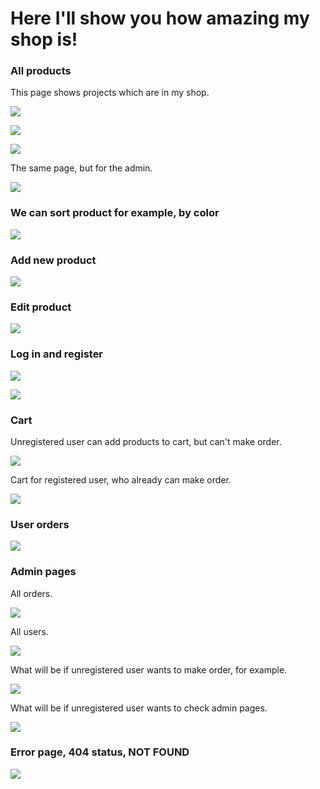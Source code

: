 # Here I'll show you how amazing my shop is!
### All products
This page shows projects which are in my shop.

![](/web/view/images/projectView/allProducts1.png)

![](/web/view/images/projectView/allProducts2.png)

![](/web/view/images/projectView/allProducts3.png)

The same page, but for the admin.

![](/web/view/images/projectView/allProductsForAdmin.png)
### We can sort product for example, by color
![](/web/view/images/projectView/sortByColorBlack.png)

### Add new product
![](/web/view/images/projectView/addProduct.png)

### Edit product
![](/web/view/images/projectView/editProduct.png)

### Log in and register
![](/web/view/images/projectView/authorization.png)

![](/web/view/images/projectView/registration.png)

### Cart
Unregistered user can add products to cart, but can't make order.

![](/web/view/images/projectView/cartForUnknownUser.png)

Cart for registered user, who already can make order.

![](/web/view/images/projectView/cartForKnownUser.png) 

### User orders
![](/web/view/images/projectView/userRoom.png)
### Admin pages 
All orders.

![](/web/view/images/projectView/allOrders.png)

All users.

![](/web/view/images/projectView/allUsers.png)

What will be if unregistered user wants to make order, for example.

![](/web/view/images/projectView/actionUnknownUser.png)

What will be if unregistered user wants to check admin pages.

![](/web/view/images/projectView/accessDenied.png)

### Error page, 404 status, NOT FOUND

![](/web/view/images/projectView/errorPage404.png) 










